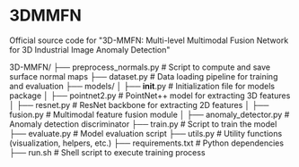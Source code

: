 # 3DMMFN
Official source code for "3D-MMFN: Multi-level Multimodal Fusion Network for 3D Industrial Image Anomaly Detection"

3D-MMFN/
├── preprocess_normals.py       # Script to compute and save surface normal maps
├── dataset.py                  # Data loading pipeline for training and evaluation
├── models/
│   ├── __init__.py             # Initialization file for models package
│   ├── pointnet2.py            # PointNet++ model for extracting 3D features
│   ├── resnet.py               # ResNet backbone for extracting 2D features
│   ├── fusion.py               # Multimodal feature fusion module
│   ├── anomaly_detector.py     # Anomaly detection discriminator
├── train.py                    # Script to train the model
├── evaluate.py                 # Model evaluation script
├── utils.py                    # Utility functions (visualization, helpers, etc.)
├── requirements.txt            # Python dependencies
├── run.sh                      # Shell script to execute training process
